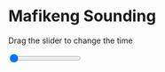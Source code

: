 <h1>Mafikeng Sounding</h1>
<p>Drag the slider to change the time</p>

<div class="slidecontainer">
<input oninput='setImage(this)' class="slider" type="range" min="0" max="7" value="0" step="1" />
<img id='img'/>
</div>

<script>
var img = document.getElementById('img');
var img_array = ['/assets/images/skwt/skd_mfk_wrfout_d01_2020-06-23_12:00:00.png',
'/assets/images/skwt/skd_mfk_wrfout_d01_2020-06-23_18:00:00.png',
'/assets/images/skwt/skd_mfk_wrfout_d01_2020-06-24_00:00:00.png',
'/assets/images/skwt/skd_mfk_wrfout_d01_2020-06-24_06:00:00.png',
'/assets/images/skwt/skd_mfk_wrfout_d01_2020-06-24_12:00:00.png',
'/assets/images/skwt/skd_mfk_wrfout_d01_2020-06-24_18:00:00.png',
'/assets/images/skwt/skd_mfk_wrfout_d01_2020-06-25_00:00:00.png',];
function setImage(obj)
{
        var value = obj.value;
        img.src = img_array[value];

}
</script>
